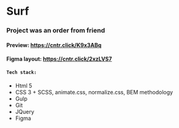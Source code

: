 # Surf
### Project was an order from friend

#### Preview: https://cntr.click/K9x3ABq 
#### Figma layout: https://cntr.click/2xzLVS7

#### `Tech stack:`
- Html 5
- CSS 3 + SCSS, animate.css, normalize.css, BEM methodology 
- Gulp
- Git
- JQuery
- Figma